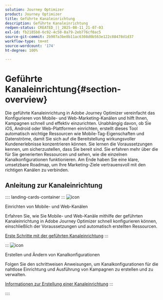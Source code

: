 ```yaml
---
solution: Journey Optimizer
product: Journey Optimizer
title: Geführte Kanaleinrichtung
description: Geführte Kanaleinrichtung
redpen-status: CREATED_||_2025-08-11_21-07-03
exl-id: fb2185b8-6c92-4c50-8a79-2eb776cf0ac5
source-git-commit: 2b907a3be8b11ac6308d0b563e122c88478d1d37
workflow-type: tm+mt
source-wordcount: '174'
ht-degree: 100%

---
```


# Geführte Kanaleinrichtung{#section-overview}

Die geführte Kanaleinrichtung in Adobe Journey Optimizer vereinfacht das Konfigurieren von Mobile- und Web-Marketing-Kanälen und hilft Ihnen, Kampagnen schnell und effektiv einzurichten. Unabhängig davon, ob Sie iOS, Android oder Web-Plattformen einrichten, erstellt dieses Tool automatisch wichtige Ressourcen wie Mobile-Tag-Eigenschaften und Datenströme, damit Sie sich auf die Bereitstellung wirkungsvoller Kundenerlebnisse konzentrieren können. Sie lernen die Voraussetzungen kennen, um sicherzustellen, dass Sie bereit sind. Sie erfahren mehr über die für Sie generierten Ressourcen und sehen, wie die einzelnen Kanalkonfigurationen funktionieren. Am Ende haben Sie eine klare, umsetzbare Roadmap, um Ihre Marketing-Ziele vertrauensvoll mit den richtigen Kanälen zu verbinden.

## Anleitung zur Kanaleinrichtung

:::: landing-cards-container
:::
![icon](https://cdn.experienceleague.adobe.com/icons/gear.svg)

Einrichten von Mobile- und Web-Kanälen

Erfahren Sie, wie Sie Mobile- und Web-Kanäle mithilfe der geführten Kanaleinrichtung in Adobe Journey Optimizer schnell konfigurieren können, einschließlich der Voraussetzungen und automatisch erstellten Ressourcen.

[Erste Schritte mit der geführten Kanaleinrichtung](../using/configuration/set-mobile-config.md)
:::

:::
![icon](https://cdn.experienceleague.adobe.com/icons/list-check.svg)

Erstellen und Ändern von Kanalkonfigurationen

Folgen Sie den schrittweisen Anweisungen, um Kanalkonfigurationen für die nahtlose Einrichtung und Ausführung von Kampagnen zu erstellen und zu verwalten.

[Informationen zur Erstellung einer Kanaleinrichtung](../using/configuration/create-channel-set-up.md)
:::

::::
